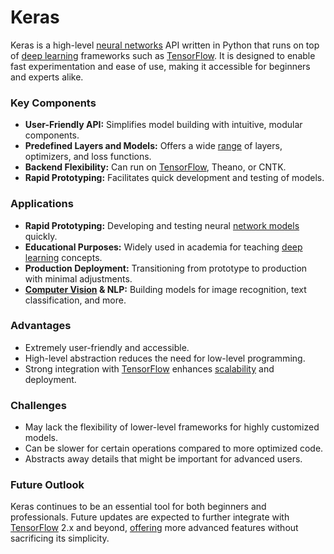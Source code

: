 # Keras

Keras is a high-level [neural networks](../n/neural_networks_in_trading.md) API written in Python that runs on top of [deep learning](../d/deep_learning.md) frameworks such as [TensorFlow](../t/tensorflow.md). It is designed to enable fast experimentation and ease of use, making it accessible for beginners and experts alike.

### Key Components
- **User-Friendly API:** Simplifies model building with intuitive, modular components.
- **Predefined Layers and Models:** Offers a wide [range](../r/range.md) of layers, optimizers, and loss functions.
- **Backend Flexibility:** Can run on [TensorFlow](../t/tensorflow.md), Theano, or CNTK.
- **Rapid Prototyping:** Facilitates quick development and testing of models.

### Applications
- **Rapid Prototyping:** Developing and testing neural [network models](../n/network_models_in_trading.md) quickly.
- **Educational Purposes:** Widely used in academia for teaching [deep learning](../d/deep_learning.md) concepts.
- **Production Deployment:** Transitioning from prototype to production with minimal adjustments.
- **[Computer Vision](../c/computer_vision.md) & NLP:** Building models for image recognition, text classification, and more.

### Advantages
- Extremely user-friendly and accessible.
- High-level abstraction reduces the need for low-level programming.
- Strong integration with [TensorFlow](../t/tensorflow.md) enhances [scalability](../s/scalability.md) and deployment.

### Challenges
- May lack the flexibility of lower-level frameworks for highly customized models.
- Can be slower for certain operations compared to more optimized code.
- Abstracts away details that might be important for advanced users.

### Future Outlook
Keras continues to be an essential tool for both beginners and professionals. Future updates are expected to further integrate with [TensorFlow](../t/tensorflow.md) 2.x and beyond, [offering](../o/offering.md) more advanced features without sacrificing its simplicity.
